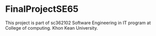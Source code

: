 # FinalProjectSE65

This project is part of sc362102 Software Engineering in IT program at College of computing. Khon Kean University.

